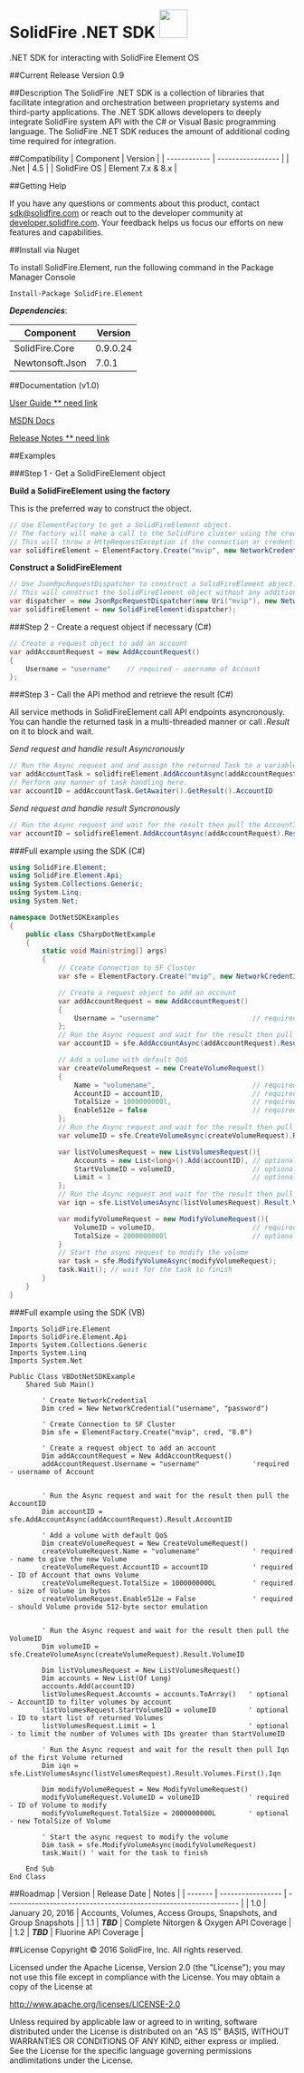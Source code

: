 # SolidFire .NET SDK <img src="http://solidfire.github.io/sdk-dotnet/img/icon_128x128.png" height="50" width="50" >

.NET SDK for interacting with SolidFire Element OS

##Current Release
Version 0.9

##Description
The SolidFire .NET SDK is a collection of libraries that facilitate integration and orchestration between proprietary systems and third-party applications. The .NET SDK allows developers to deeply integrate SolidFire system API with the C# or Visual Basic programming language. The SolidFire .NET SDK reduces the amount of additional coding time required for integration.

##Compatibility
| Component    | Version           |
| ------------ | ----------------- |
| .Net         | 4.5               |
| SolidFire OS | Element 7.x & 8.x |

##Getting Help

If you have any questions or comments about this product, contact <sdk@solidfire.com> or reach out to the developer community at [developer.solidfire.com](http://developer.solidfire.com). Your feedback helps us focus our efforts on new features and capabilities.

##Install via Nuget

To install SolidFire.Element, run the following command in the Package Manager Console

```
Install-Package SolidFire.Element
```

___Dependencies___:

| Component       | Version    |
| --------------- | ---------- |
| SolidFire.Core  | 0.9.0.24   |
| Newtonsoft.Json | 7.0.1      |


##Documentation (v1.0)

[User Guide ** need link](http://solidfire.github.io/sdk-dotnet)

[MSDN Docs](http://solidfire.github.io/sdk-dotnet/help/v1.0/html/N_SolidFire_Element.htm) 

[Release Notes ** need link](http://solidfire.github.io/sdk-dotnet)

##Examples

###Step 1 - Get a SolidFireElement object

**Build a SolidFireElement using the factory**

This is the preferred way to construct the object.

```c#
// Use ElementFactory to get a SolidFireElement object.
// The factory will make a call to the SolidFire cluster using the credentials supplied to test the connection.
// This will throw a HttpRequestException if the connection or credentials are invalid.
var solidfireElement = ElementFactory.Create("mvip", new NetworkCredential("username", "password"), "8.0");
```

**Construct a SolidFireElement**

```c#
// Use JsonRpcRequestDispatcher to construct a SolidFireElement object.
// This will construct the SolidFireElement object without any additional checking of the credentials and endpoint.
var dispatcher = new JsonRpcRequestDispatcher(new Uri("mvip"), new NetworkCredential("userName", "password"));
var solidfireElement = new SolidFireElement(dispatcher);
```

###Step 2 - Create a request object if necessary (C#)
```c#
// Create a request object to add an account
var addAccountRequest = new AddAccountRequest()
{
    Username = "username"    // required - username of Account
};
```

###Step 3 - Call the API method and retrieve the result (C#)

All service methods in SolidFireElement call API endpoints asyncronously. You can handle the returned task in a multi-threaded manner or call *.Result* on it to block and wait.

_Send request and handle result Asyncronously_

```c#
// Run the Async request and and assign the returned Task to a variable
var addAccountTask = solidfireElement.AddAccountAsync(addAccountRequest);
// Perform any manner of task handling here.
var accountID = addAccountTask.GetAwaiter().GetResult().AccountID   
```

_Send request and handle result Syncronously_

```c#
// Run the Async request and wait for the result then pull the AccountID
var accountID = solidfireElement.AddAccountAsync(addAccountRequest).Result.AccountID;    
```


###Full example using the SDK (C#)
```c#
using SolidFire.Element;
using SolidFire.Element.Api;
using System.Collections.Generic;
using System.Linq;
using System.Net;

namespace DotNetSDKExamples
{
    public class CSharpDotNetExample
    {
        static void Main(string[] args)
        {
            // Create Connection to SF Cluster
            var sfe = ElementFactory.Create("mvip", new NetworkCredential("username", "password"), "8.0");

            // Create a request object to add an account
            var addAccountRequest = new AddAccountRequest()
            {
                Username = "username"                       // required - username of Account
            };
            // Run the Async request and wait for the result then pull the AccountID
            var accountID = sfe.AddAccountAsync(addAccountRequest).Result.AccountID;

            // Add a volume with default QoS
            var createVolumeRequest = new CreateVolumeRequest()
            {
                Name = "volumename",                        // required - name to give the new Volume
                AccountID = accountID,                      // required - ID of Account that owns Volume
                TotalSize = 1000000000l,                    // required - size of Volume in bytes
                Enable512e = false                          // required - should Volume provide 512-byte sector emulation
            };
            // Run the Async request and wait for the result then pull the VolumeID
            var volumeID = sfe.CreateVolumeAsync(createVolumeRequest).Result.VolumeID;

            var listVolumesRequest = new ListVolumesRequest(){
                Accounts = new List<long>().Add(accountID), // optional - AccountID to filter volumes by account
                StartVolumeID = volumeID,                   // optional - ID to start list of returned Volumes
                Limit = 1                                   // optional - to limit the number of Volumes with IDs greater than StartVolumeID
            };
            // Run the Async request and wait for the result then pull Iqn of the first Volume returned
            var iqn = sfe.ListVolumesAsync(listVolumesRequest).Result.Volumes.First().Iqn;

            var modifyVolumeRequest = new ModifyVolumeRequest(){
                VolumeID = volumeID,                        // required - ID of Volume to modify
                TotalSize = 2000000000l                     // optional - new TotalSize of Volume
            }
            // Start the async request to modify the volume
            var task = sfe.ModifyVolumeAsync(modifyVolumeRequest);
            task.Wait(); // wait for the task to finish
        }
    }
}
```

###Full example using the SDK (VB)

```vbnet 
Imports SolidFire.Element
Imports SolidFire.Element.Api
Imports System.Collections.Generic
Imports System.Linq
Imports System.Net

Public Class VBDotNetSDKExample
    Shared Sub Main()

        ' Create NetworkCredential
        Dim cred = New NetworkCredential("username", "password")

        ' Create Connection to SF Cluster
        Dim sfe = ElementFactory.Create("mvip", cred, "8.0")

        ' Create a request object to add an account
        Dim addAccountRequest = New AddAccountRequest()
        addAccountRequest.Username = "username"             'required - username of Account


        ' Run the Async request and wait for the result then pull the AccountID
        Dim accountID = sfe.AddAccountAsync(addAccountRequest).Result.AccountID

        ' Add a volume with default QoS
        Dim createVolumeRequest = New CreateVolumeRequest()
        createVolumeRequest.Name = "volumename"             ' required - name to give the new Volume
        createVolumeRequest.AccountID = accountID           ' required - ID of Account that owns Volume
        createVolumeRequest.TotalSize = 1000000000L         ' required - size of Volume in bytes
        createVolumeRequest.Enable512e = False              ' required - should Volume provide 512-byte sector emulation


        ' Run the Async request and wait for the result then pull the VolumeID
        Dim volumeID = sfe.CreateVolumeAsync(createVolumeRequest).Result.VolumeID

        Dim listVolumesRequest = New ListVolumesRequest()
        Dim accounts = New List(Of Long)
        accounts.Add(accountID)
        listVolumesRequest.Accounts = accounts.ToArray()   ' optional - AccountID to filter volumes by account
        listVolumesRequest.StartVolumeID = volumeID        ' optional - ID to start list of returned Volumes
        listVolumesRequest.Limit = 1                       ' optional - to limit the number of Volumes with IDs greater than StartVolumeID

        ' Run the Async request and wait for the result then pull Iqn of the first Volume returned
        Dim iqn = sfe.ListVolumesAsync(listVolumesRequest).Result.Volumes.First().Iqn

        Dim modifyVolumeRequest = New ModifyVolumeRequest()
        modifyVolumeRequest.VolumeID = volumeID            ' required - ID of Volume to modify
        modifyVolumeRequest.TotalSize = 2000000000L        ' optional - new TotalSize of Volume

        ' Start the async request to modify the volume
        Dim task = sfe.ModifyVolumeAsync(modifyVolumeRequest)
        task.Wait() ' wait for the task to finish

    End Sub
End Class
```

##Roadmap
| Version | Release Date      | Notes                                                            |
| ------- | ----------------- | ---------------------------------------------------------------- |
| 1.0     | January 20, 2016  | Accounts, Volumes, Access Groups, Snapshots, and Group Snapshots |
| 1.1     | ___TBD___         | Complete Nitorgen & Oxygen API Coverage                          |
| 1.2     | ___TBD___         | Fluorine API Coverage                                            |

##License
Copyright © 2016 SolidFire, Inc. All rights reserved.

Licensed under the Apache License, Version 2.0 (the "License");
you may not use this file except in compliance with the License.
You may obtain a copy of the License at

   <http://www.apache.org/licenses/LICENSE-2.0>

Unless required by applicable law or agreed to in writing, software
distributed under the License is distributed on an "AS IS" BASIS,
WITHOUT WARRANTIES OR CONDITIONS OF ANY KIND, either express or implied.
See the License for the specific language governing permissions andlimitations under the License.
